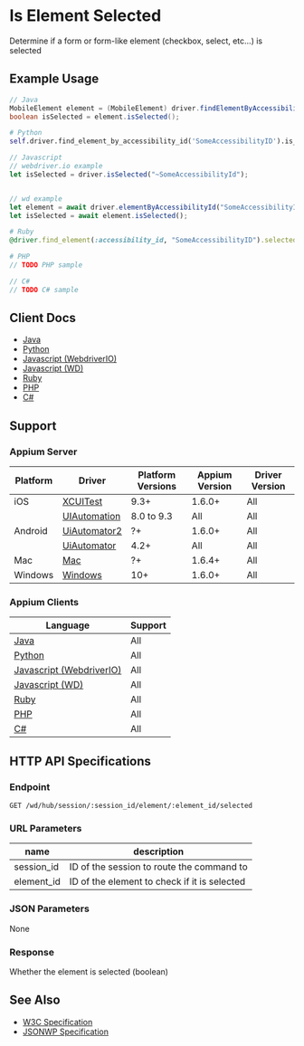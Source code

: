 # Is Element Selected

Determine if a form or form-like element (checkbox, select, etc...) is selected
## Example Usage

```java
// Java
MobileElement element = (MobileElement) driver.findElementByAccessibilityId("SomeAccessibilityID");
boolean isSelected = element.isSelected();

```

```python
# Python
self.driver.find_element_by_accessibility_id('SomeAccessibilityID').is_selected()

```

```javascript
// Javascript
// webdriver.io example
let isSelected = driver.isSelected("~SomeAccessibilityId");


// wd example
let element = await driver.elementByAccessibilityId("SomeAccessibilityID");
let isSelected = await element.isSelected();

```

```ruby
# Ruby
@driver.find_element(:accessibility_id, "SomeAccessibilityID").selected?()

```

```php
# PHP
// TODO PHP sample

```

```csharp
// C#
// TODO C# sample

```



## Client Docs

 * [Java](https://seleniumhq.github.io/selenium/docs/api/java/org/openqa/selenium/WebElement.html#isSelected--) 
 * [Python](http://selenium-python.readthedocs.io/api.html#selenium.webdriver.remote.webelement.WebElement.is_selected) 
 * [Javascript (WebdriverIO)](http://webdriver.io/api/state/isSelected.html) 
 * [Javascript (WD)](https://github.com/admc/wd/blob/master/lib/commands.js#L1402) 
 * [Ruby](http://www.rubydoc.info/gems/selenium-webdriver/Selenium/WebDriver/Element#selected%3F-instance_method) 
 * [PHP](https://github.com/appium/php-client/) 
 * [C#](https://github.com/appium/appium-dotnet-driver/) 

## Support

### Appium Server

|Platform|Driver|Platform Versions|Appium Version|Driver Version|
|--------|----------------|------|--------------|--------------|
| iOS | [XCUITest](/docs/en/drivers/ios-xcuitest.md) | 9.3+ | 1.6.0+ | All |
|  | [UIAutomation](/docs/en/drivers/ios-uiautomation.md) | 8.0 to 9.3 | All | All |
| Android | [UiAutomator2](/docs/en/drivers/android-uiautomator2.md) | ?+ | 1.6.0+ | All |
|  | [UiAutomator](/docs/en/drivers/android-uiautomator.md) | 4.2+ | All | All |
| Mac | [Mac](/docs/en/drivers/mac.md) | ?+ | 1.6.4+ | All |
| Windows | [Windows](/docs/en/drivers/windows.md) | 10+ | 1.6.0+ | All |

### Appium Clients 

|Language|Support|
|--------|-------|
|[Java](https://github.com/appium/java-client/releases/latest)| All |
|[Python](https://github.com/appium/python-client/releases/latest)| All |
|[Javascript (WebdriverIO)](http://webdriver.io/index.html)| All |
|[Javascript (WD)](https://github.com/admc/wd/releases/latest)| All |
|[Ruby](https://github.com/appium/ruby_lib/releases/latest)| All |
|[PHP](https://github.com/appium/php-client/releases/latest)| All |
|[C#](https://github.com/appium/appium-dotnet-driver/releases/latest)| All |

## HTTP API Specifications

### Endpoint

`GET /wd/hub/session/:session_id/element/:element_id/selected`

### URL Parameters

|name|description|
|----|-----------|
|session_id|ID of the session to route the command to|
|element_id|ID of the element to check if it is selected|

### JSON Parameters

None

### Response

Whether the element is selected (boolean)

## See Also

* [W3C Specification](https://www.w3.org/TR/webdriver/#dfn-is-element-selected)
* [JSONWP Specification](https://github.com/SeleniumHQ/selenium/wiki/JsonWireProtocol#sessionsessionidelementidselected)
